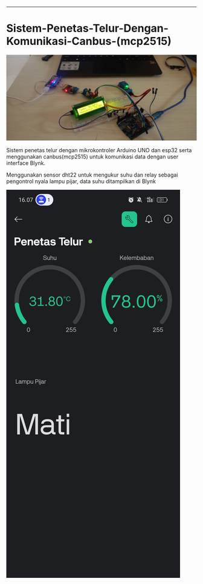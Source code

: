 
---
# Sistem-Penetas-Telur-Dengan-Komunikasi-Canbus-(mcp2515)

![prototype](https://github.com/AlbarArozaki/Sistem-Penetas-Telur-Dengan-Komunikasi-Canbus-mcp2515-/blob/main/Prototype.jpg)

<p>Sistem penetas telur dengan mikrokontroler Arduino UNO dan esp32 serta menggunakan canbus(mcp2515) untuk komunikasi data
dengan user interface Blynk.</p>
Menggunakan sensor dht22 untuk mengukur suhu dan relay sebagai pengontrol nyala lampu pijar, data suhu ditampilkan di Blynk

![tampilan blynk](https://github.com/AlbarArozaki/Sistem-Penetas-Telur-Dengan-Komunikasi-Canbus-mcp2515-/blob/main/Tampilan%20Blynk.jpg)
